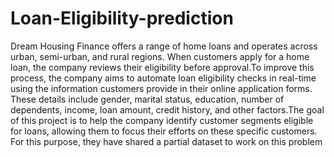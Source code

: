 # Loan-Eligibility-prediction
Dream Housing Finance offers a range of home loans and operates across urban, semi-urban, and rural regions. When customers apply for a home loan, the company reviews their eligibility before approval.To improve this process, the company aims to automate loan eligibility checks in real-time using the information customers provide in their online application forms. These details include gender, marital status, education, number of dependents, income, loan amount, credit history, and other factors.The goal of this project is to help the company identify customer segments eligible for loans, allowing them to focus their efforts on these specific customers. For this purpose, they have shared a partial dataset to work on this problem




